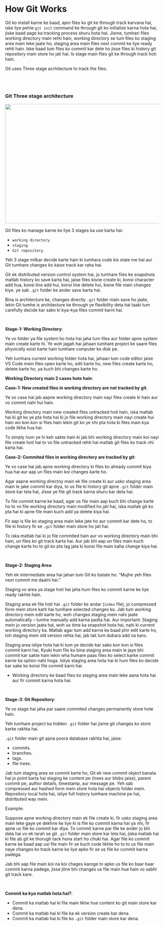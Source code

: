 # How Git Works

Git ko install karne ke baad, apni files ko git ke through track karvana hai, iske liye pehle ```git init``` command ke through git ko initialize karna hota hai, jiske baad aage ka tracking process shuru hota hai. Jisme, tumhari files working directory main rehti hain, working directory se tum files ko staging area main leke jaate ho, staging area main files next commit ke liye ready rehti hain. Iske baad tum files ko commit kar dete ho jisse files ki history git repository main store ho jati hai. Is stage main files git ke through track hoti hain.

Git uses Three stage acrhitecture to track the files.

<br>
<br>

### Git Three stage architecture

<img src="https://drive.google.com/uc?export=view&id=1RKKCRWpMcQt6D2kIeXEik96GmDtjfmSV" width="650" height="390">

<br>

Git files ko manage karne ke liye 3 stages ka use karta hai:
- ```working directory```.
- ```staging```.
- ```Git repository```.

Yeh 3 stage milkar decide karte hain ki tumhara code kis state me hai aur Git tumhare changes ko kaise track kar raha hai.

Git ek distributed version control system hai, jo tumhare files ke snapshots matlab history ko save karta hai, jaise files kisne create ki, konsi character add hua, konsi line add hui, konsi line delete hui, kisne file main changes kiye. ye sab ```.git``` folder ke ander save karta hai.

Bina is architecture ke, changes directly ```.git``` folder main save ho jaate, lekin Git tumhe is architecture ke through ye flexibility deta hai taaki tum carefully decide kar sako ki kya-kya files commit karni hai.

<br>

**Stage-1: Working Directory**:

Ye vo folder ya file system ho hota hai jaha tum files aur folder apne system main create karte hi. Ye woh jagah hai jahaan tumhare project ke saare files physically exist karte hain tumhare computer ke disk pe.

Yeh tumhara current working folder hota hai, jahaan tum code editor jaise VS Code mein files open karte ho, edit karte ho, new files create karte ho, delete karte ho, ya kuch bhi changes karte ho.

**Working Directory main 2 cases hote hain**:

**Case-1: New created files in working directory are not tracked by git**:

Ye vo case hai jab aapne working directory main nayi files create ki hain aur vo commit nahi hui hain.

Working directory main new created files untracked hoti hain, iska matlab hai ki git ko ye pta hota hai ki jo file working directory main nayi create hui hain wo kon kon si files hain lekin git ko ye nhi pta hota ki files main kya code likha hua hai.

To simply hum ye hi keh sakte hain ki jab bhi working directory main koi nayi file create hoti hai to vo file untracked rehti hai matlab git files ko track nhi karta hai.

**Case-2: Commited files in working directory are tracked by git**:

Ye vo case hai jab apne working directory ki files ko already commit kiya hua hai aur aap un files main koi changes karte ho.

Agar aapne working directoy main ek file create ki aur usko staging area main le jake commit kar diya, to us file ki history git apne ```.git``` folder main store kar leta hai, Jisse ye file git track karna shuru kar deta hai. 

To file commit karne ke baad, agar us file main aap kuch bhi change karte ho to vo file working directory main modified ho jati hai, iska matlab git ko pta hai ki apne file main kuch add ya delete kiya hai.

Fir aap is file ko staging area main leke jate ho aur commit kar dete ho, to file ki history fir se ```.git``` folder main store ho jati hai.

To iska matlab hai ki jo file commited hain aur vo working directory main bhi hain, un files ko git track karta hai. Aur jab bhi aap un files main kuch change karte ho to git ko pta lag jata ki konsi file main kaha change kiya hai.

<br>

**Stage-2: Staging Area**:

Yeh ek intermediate area hai jahan tum Git ko batate ho: “Mujhe yeh files next commit me daalni hai.”

Staging vo area ya stage hoti hai jaha hum files ko commit karne ke liye ready rakhte hain.

Staging area ek file hoti hai ```.git``` folder ke andar (```index``` file), jo compressed form mein store karti hai tumhare selected changes ko. Jab tum working directory mein edit karte ho, woh changes staging mein nahi jaate automatically – tumhe manually add karna padta hai. Aur important: Staging mein jo version jaata hai, woh us time ka snapshot hota hai, nahi ki current working directory ka. Matlab agar tum add karne ke baad phir edit karte ho, toh staging mein old version rehta hai, jab tak tum dubara add na karo.

Staging area isliye hota hai ki tum ye decide kar sako kon kon si files commit karni hai, Kyuki hum file ko bina staging area main le jaye bhi commit kar sakte hain lekin wha humare paas files ko select karke commit karne ka option nahi hoga. Isliye staging area hota hai ki hum files ko decide kar sake ko konsi file commit karni hai.

- Working directory ke baad files ko staging area main leke aana hota hai aur fir commit karna hota hai.

<br>

**Stage-3: Git Repository**:

Ye vo stage hai jaha par saare commited changes permanently store hote hain.

Yeh tumhare project ka hidden ```.git``` folder hai jisme git changes ko store karke rakhta hai.

```.git``` folder main git apna poora database rakhta hai, jaise:
- commits.
- branches.
- tags.
- file trees.

Jab tum staging area se commit karte ho, Git ek new commit object banata hai jo point karta hai staging ke content pe (trees aur blobs jaise), parent commit pe, author details, timestamp, aur message pe. Yeh sab compressed aur hashed form mein store hota hai objects folder mein. Repository local hota hai, isliye full history tumhare machine pe hai, distributed way mein.

Example:

Suppose apne working directory main ek file create ki, fir usko staging area main leke gaye ye dekhne ke liye ki is file ko commit karna hai ya nhi, fir apne us file ko commit kar diya. To commit karne par file ke ander jo bhi data hai vo ek tarah se git ```.git``` folder main store kar leta hai, jiska matlab hai ki file ab git ke thorugh tack hona start ho chuki hai. Agar file ko commit karne ke baad aap usi file main fir se kuch code likhte ho to to us file main naye changes ko track karne ke liye apko fir se us file ko commit karna padega.

Jab bhi aap file main koi na koi chages karoge to apko us file ko baar baar commit karna padega, jisse jitne bhi changes us file main hue hain vo sabhi git track kare.

<br>

**Commit ka kya matlab hota hai?**:

- Commit ka matlab hai ki file main likhe hue content ko git main store kar dena.
- Commit ka matlab hai ki file ka ek version create kar dena.
- Commit ka matlab hai ki file ko ```.git``` folder main store kar dena.
